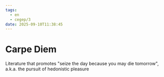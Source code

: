 ```yaml
---
tags:
  - en
  - cegep/3
date: 2025-09-10T11:38:45
---
```


# Carpe Diem

Literature that promotes "seize the day because you may die tomorrow", a.k.a. the pursuit of hedonistic pleasure